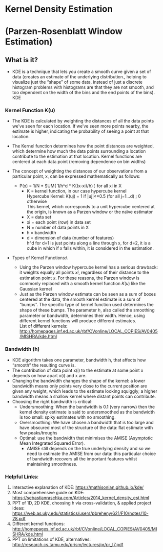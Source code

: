# Kernel Density Estimation 
# (Parzen-Rosenblatt Window Estimation)

## What is it?
  * KDE is a technique that lets you create a smooth curve given a set of data (creates an estimate of the underlying distribution., helping to visualize just the “shape” of some data, instead of just a discrete histogram  problems with histograms are that they are not smooth, and too dependent on the width of the bins and the end points of the bins). KDE 

### Kernel Function K(u)
  * The KDE is calculated by weighting the distances of all the data points we’ve seen for each location. If we’ve seen more points nearby, the estimate is higher, indicating the probability of seeing a point at that location. 
  * The Kernel function determines how the point distances are weighted, which determine how much the data points surrounding a location contribute to the estimation at that location. Kernel functions are centered at each data point (removing dependence on bin widths)
  * The concept of weighting the distances of our observations from a particular point, x, can be expressed mathematically as follows:
    * P(x) = 1/N * SUM( 1/h^d * K((x-xi)/h) ) for all xi in X 
      * K = kernel function, in our case hypercube kernel\
      Hypercube Kernel:  K(uj) = 1 if |uj|<=0.5 (for all j=1...d) ; 0 otherwise\
      This kernel, which corresponds to a unit hypercube centered at the origin,
is known as a Parzen window or the naïve estimator
      * X = data set
      * xi = each point (row) in data set
      * N = number of data points in X
      * h = bandwidth
      * d = dimension of data (number of features) \
      h^d for d=1 is just points along a line through x, for d=2, it is a cube in which if x falls within, it is considered in the estimation.
    
  * Types of Kernel Functions:\
    * Using the Parzen window hypercube kernel has a serious drawback: it weights equally all points 𝑥𝑖, regardless of their distance to the estimation point 𝑥. For these reasons, the Parzen window is commonly replaced with a smooth kernel function 𝐾(𝑢) like the Gaussian kernel
    * Just as the Parzen window estimate can be seen as a sum of boxes centered at the data, the smooth kernel estimate is a sum of “bumps”. The specific type of kernel function used determines the shape of these bumps. The parameter ℎ, also called the smoothing parameter or bandwidth, determines their width. Hence, using different kernel functions will produce different estimates.\
    List of different kernels: http://homepages.inf.ed.ac.uk/rbf/CVonline/LOCAL_COPIES/AV0405/MISHRA/kde.html

### Bandwidth (h)
  * KDE algorithm takes one parameter, bandwidth h, that affects how “smooth” the resulting curve is.
  * The contribution of data point x(i) to the estimate at some point x depends on how apart x(i) and x are.
  * Changing the bandwidth changes the shape of the kernel: a lower bandwidth means only points very close to the current position are given any weight, which leads to the estimate looking squiggly; a higher bandwidth means a shallow kernel where distant points can contribute.
  * Choosing the right bandwidth is critical:
    * Undersmoothing: When the bandwidth is 0.1 (very narrow) then the kernel density estimate is said to undersmoothed as the bandwidth is too small: spiky estimates with no smoothing. 
    * Oversmoothing: We have chosen a bandwidth that is too large and have obscured most of the structure of the data: flat estimate with few peaks/troughs
    * Optimal: use the bandwidth that minimises the AMISE (Asymptotic Mean Integrated Squared Error). 
      * AMISE still depends on the true underlying density and so we need to estimate the AMISE from our data: this particular choice of bandwidth recovers all the important features whilst maintaining smoothness.

### Helpful Links:
1. Interactive explanation of KDE: https://mathisonian.github.io/kde/
2. Most comprehensive guide on KDE: https://sebastianraschka.com/Articles/2014_kernel_density_est.html
3. PPT of 1D, 2D KDE, choosing h via cross-validation, & applied project ideas: https://web.as.uky.edu/statistics/users/pbreheny/621/F10/notes/10-28.pdf
4. Different kernel functions: http://homepages.inf.ed.ac.uk/rbf/CVonline/LOCAL_COPIES/AV0405/MISHRA/kde.html
5. PPT on limitations of KDE, alternatives: http://research.cs.tamu.edu/prism/lectures/pr/pr_l7.pdf
